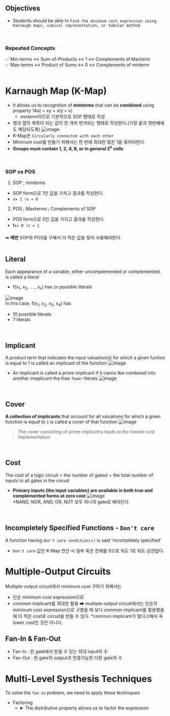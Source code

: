 ## Objectives
- Students should be able to `Find the minimum cost expression using Karnaugh maps, cubical representation, or tabular method`
</br>

### Repeated Concepts
✅ Min-terms ↔ Sum-of-Products ↔ 1 ↔ Complements of Maxterm</br>
✅ Max-terms ↔ Product of Sums ↔ 0 ↔ Complements of minterm</br>
</br>

# Karnaugh Map (K-Map)
- It allows us to recognition of **minterms** that can be **combined** using property 14a( = xy + x!y = x)
  - minterm이므로 기본적으로 SOP 형태로 작성
- 행과 열의 제목이 되는 값이 한 개씩 변겨되는 형태로 작성한다.(가장 끝과 첫번째에도 해당되도록)
![image](https://user-images.githubusercontent.com/56028436/113504353-8bd90c80-9572-11eb-8374-4d0590138cba.png)
- K-Map은 `Circularly connected with each other`
- Minimum cost를 만들기 위해서는 한 번에 최대한 많은 1을 묶어야한다.
- **Groups must contain 1, 2, 4, 8, or in general 2<sup>n</sup> cells**
</br>

### SOP vs POS
1. SOP ; minterms
- SOP form으로 1인 값을 가지고 결과를 작성한다.
- `x= 1 !x = 0`
2. POS ; Maxterms ; Complements of SOP
- POS form으로 0인 값을 가지고 결과를 작성한다.
- ❗`x= 0 !x = 1`

➡ **매번** SOP와 POS를 구해서 더 작은 값을 찾아 사용해야한다.
</br></br>

## Literal
Each appearance of a variable, either uncomplemented or complemented, is called a literal
- f(x<sub>1</sub>, x<sub>2</sub>, ... , x<sub>n</sub>) has `2n` possible literals

![image](https://user-images.githubusercontent.com/56028436/113504481-5123a400-9573-11eb-8d4d-61de98295666.png)
<br/>In this case, f(x<sub>1</sub>, x<sub>2</sub>, x<sub>3</sub>, x<sub>4</sub>) has 
- 10 possible literals
- 7 literals
</br>

## Implicant
A product term that indicates the input valuation(s) for which a given funtion is equal to 1 is called an implicant of the function
![image](https://user-images.githubusercontent.com/56028436/113504568-e757ca00-9573-11eb-8194-4cb4cf5f780e.png)

- An implicant is called a prime implicant if it canno tbe combined into another impplicant tha thas `fewer` literals
![image](https://user-images.githubusercontent.com/56028436/113504577-ede64180-9573-11eb-8ea4-afc32f7d9481.png)
</br>

## Cover
**A collection of implicants** that account for all valuations for which a given function is equal to `1` is called a cover of that function
![image](https://user-images.githubusercontent.com/56028436/113504628-474e7080-9574-11eb-8e6f-8d1693204e7e.png)
> The cover consisting of prime implicatns leads to the lowest-cost implementation
</br>

## Cost
The cost of a logic circuit = the number of gatest + the total number of inputs to all gates in the circuit
- **Primary inputs (the input variables) are available in both true and complemented forms at zero cost**
![image](https://user-images.githubusercontent.com/56028436/113504742-0145dc80-9575-11eb-9a89-8267aad7b6f4.png)
<br/>*NAND, NOR, AND, OR, NOT 모두 하나의 gate로 헤아린다.
</br>

## Incompletely Specified Functions - `Don't care` 
A function having `don't care condition(s)` is said 'incompletely specified'
- `Don't care` 값은 K-Map 연산 시 일부 혹은 전체를 0으로 둬도 1로 둬도 상관없다. 

# Multiple-Output Circuits
Multiple-output circuit에서 minimum cost 구하기 위해서는
- 단순 minimum cost expression으로
- common implicant를 최대한 활용
➡ multiple-output circuit에서는 단순히 minimum cost expression으로 구했을 때 보다 common implicant를 활용했을 때 더 적은 cost로 circuit을 만들 수 있다. 
*common implicant가 많다고해서 꼭 lower cost인 것은 아니다.

## Fan-In & Fan-Out
- Fan-In : 한 gate에서 받을 수 있는 최대 input의 수
- Fan-Out : 한 gate의 output과 연결가능한 다른 gate의 수

# Multi-Level Systhesis Techniques
To solve the `fan-in` problem, we need to apply these techniques
<br/>

- Factoring
  - <details><summary>The distributive property allows us to factor the expression</summary><div markdown="1">12a: x ( y + z ) = x y + x z <br/>12b: x + ( y z ) = ( x + y )( x + z ) <br/></div></details>
